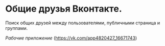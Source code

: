 Общие друзья Вконтакте.
========================
Поиск общих друзей между пользователями, публичными страница и группами.

*Рабочие приложение* (https://vk.com/app4820427_16671743)